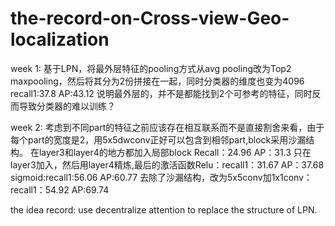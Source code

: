 # the-record-on-Cross-view-Geo-localization


week 1:
基于LPN，将最外层特征的pooling方式从avg pooling改为Top2 maxpooling，然后将其分为2份拼接在一起，同时分类器的维度也变为4096
recall1:37.8 AP:43.12
说明最外层的，并不是都能找到2个可参考的特征，同时反而导致分类器的难以训练？

week 2:
考虑到不同part的特征之前应该存在相互联系而不是直接割舍来看，由于每个part的宽度是2，用5x5dwconv正好可以包含到相邻part,block采用沙漏结构。
在layer3和layer4的地方都加入局部block
Recall：24.96 AP：31.3
只在layer3加入，然后用layer4精炼,最后的激活函数Relu：recall1：31.67 AP：37.68
sigmoid:recall1:56.06 AP:60.77
去除了沙漏结构，改为5x5conv加1x1conv：recall1：54.92 AP:69.74

the idea record:
use decentralize attention to replace the structure of LPN.
